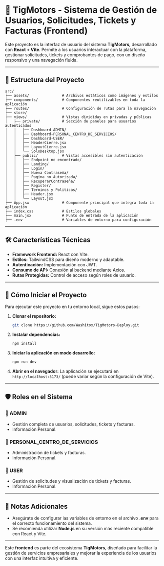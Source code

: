 # 🚀 TigMotors - Sistema de Gestión de Usuarios, Solicitudes, Tickets y Facturas (Frontend)

Este proyecto es la interfaz de usuario del sistema **TigMotors**, desarrollado con **React + Vite**. Permite a los usuarios interactuar con la plataforma, gestionar solicitudes, tickets y comprobantes de pago, con un diseño responsivo y una navegación fluida.

---

## 📂 Estructura del Proyecto

```
src/
├── assets/               # Archivos estáticos como imágenes y estilos
├── components/           # Componentes reutilizables en toda la aplicación
├── routes/               # Configuración de rutas para la navegación
├── store/                
├── views/                # Vistas divididas en privadas y públicas
│   ├── private/          # Sección de paneles para usuarios autenticados
│   │   ├── Dashboard-ADMIN/
│   │   ├── Dashboard-PERSONAL_CENTRO_DE_SERVICIOS/
│   │   ├── Dashboard-USER/
│   │   ├── HeaderCierre.jsx
│   │   ├── LayoutCierre.jsx
│   │   └── SoloDesktop.jsx
│   ├── public/           # Vistas accesibles sin autenticación
│   │   ├── Endpoint no encontrado/
│   │   ├── Landing/
│   │   ├── Login/
│   │   ├── Nueva Contraseña/
│   │   ├── Pagina no Autorizada/
│   │   ├── RecuperarContraseña/
│   │   ├── Register/
│   │   ├── Terminos y Politicas/
│   │   ├── Header.jsx
│   │   └── Layout.jsx
├── App.jsx               # Componente principal que integra toda la aplicación
├── index.css             # Estilos globales
├── main.jsx              # Punto de entrada de la aplicación
├── .env                  # Variables de entorno para configuración
```

---

## 🛠️ Características Técnicas

- **Framework Frontend:** React con Vite.
- **Estilos:** TailwindCSS para diseño moderno y adaptable.
- **Autenticación:** Implementación con JWT.
- **Consumo de API:** Conexión al backend mediante Axios.
- **Rutas Protegidas:** Control de acceso según roles de usuario.

---

## 🚀 Cómo Iniciar el Proyecto

Para ejecutar este proyecto en tu entorno local, sigue estos pasos:

1. **Clonar el repositorio:**
   ```bash
   git clone https://github.com/Washitox/TigMotors-Deploy.git
   ```

2. **Instalar dependencias:**
   ```bash
   npm install
   ```

3. **Iniciar la aplicación en modo desarrollo:**
   ```bash
   npm run dev
   ```

4. **Abrir en el navegador:**
   La aplicación se ejecutará en `http://localhost:5173/` (puede variar según la configuración de Vite).

---

## 🛡️ Roles en el Sistema

### 👑 ADMIN
- Gestión completa de usuarios, solicitudes, tickets y facturas.
- Información Personal.

### 🏢 PERSONAL_CENTRO_DE_SERVICIOS
- Administración de tickets y facturas.
- Información Personal.

### 👤 USER
- Gestión de solicitudes y visualización de tickets y facturas.
- Información Personal.

---

## 📌 Notas Adicionales

- Asegúrate de configurar las variables de entorno en el archivo **.env** para el correcto funcionamiento del sistema.
- Se recomienda utilizar **Node.js** en su versión más reciente compatible con React y Vite.

---

Este **frontend** es parte del ecosistema **TigMotors**, diseñado para facilitar la gestión de servicios empresariales y mejorar la experiencia de los usuarios con una interfaz intuitiva y eficiente.

